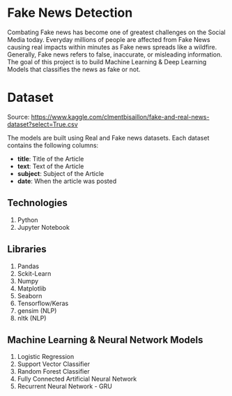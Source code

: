 ﻿# Fake News Detection 

Combating Fake news has become one of greatest challenges on the Social Media today. Everyday millions of people are affected from Fake News causing real impacts within minutes as Fake news spreads like a wildfire. Generally, Fake news refers to false, inaccurate, or misleading information. The  goal of this project is to build Machine Learning & Deep Learning Models that classifies the news as fake or not. 


# Dataset

Source: https://www.kaggle.com/clmentbisaillon/fake-and-real-news-dataset?select=True.csv

The models are built using Real and Fake news datasets. Each dataset contains the following columns:

 - **title**: Title of the Article 
 - **text**:  Text of the Article 
 - **subject**: Subject of the Article 
 - **date**:  When the article was posted 

## Technologies 

 1. Python
 2. Jupyter Notebook 

## Libraries

1. Pandas 
2. Sckit-Learn
3. Numpy
4. Matplotlib
5. Seaborn
6. Tensorflow/Keras
7. gensim (NLP) 
8. nltk (NLP)

## Machine Learning & Neural Network Models

1. Logistic Regression 
2. Support Vector Classifier 
3. Random Forest Classifier 
4. Fully Connected Artificial Neural Network 
5. Recurrent Neural Network - GRU 

